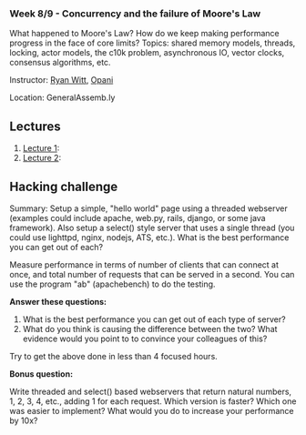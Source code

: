 ### Week 8/9 - Concurrency and the failure of Moore's Law

What happened to Moore's Law? How do we keep making performance progress in the
face of core limits? Topics: shared memory models, threads, locking, actor
models, the c10k problem, asynchronous IO, vector clocks, consensus algorithms,
etc.

Instructor: [Ryan Witt](http://twitter.com/onecreativenerd), [Opani](http://opani.com/)

Location: GeneralAssemb.ly

## Lectures

1. [Lecture 1](https://github.com/generalassembly-studio/cs-for-hackers/blob/master/week-08/lecture1.md): 
1. [Lecture 2](https://github.com/generalassembly-studio/cs-for-hackers/blob/master/week-08/lecture2.md):

## Hacking challenge

Summary: Setup a simple, "hello world" page using a threaded webserver (examples could include apache, web.py, rails, django, or some java framework). Also setup a select() style server that uses a single thread (you could use lighttpd, nginx, nodejs, ATS, etc.). What is the best performance you can get out of each? 

Measure performance in terms of number of clients that can connect at once, and total number of requests that can be served in a second. You can use the program "ab" (apachebench) to do the testing.

**Answer these questions:**

1. What is the best performance you can get out of each type of server?
2. What do you think is causing the difference between the two? What evidence would you point to to convince your colleagues of this?

Try to get the above done in less than 4 focused hours.

**Bonus question:**

Write threaded and select() based webservers that return natural numbers, 1, 2, 3, 4, etc., adding 1 for each request. Which version is faster? Which one was easier to implement? What would you do to increase your performance by 10x?

